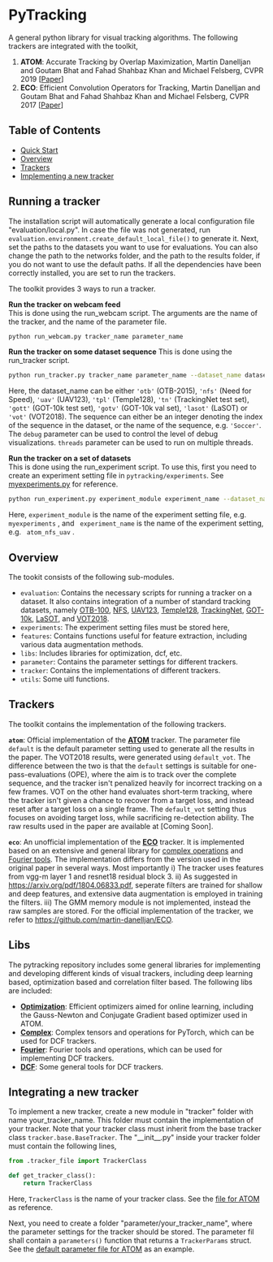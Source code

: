 # PyTracking

A general python library for visual tracking algorithms. The following trackers are integrated with the toolkit,  

1. **ATOM**: Accurate Tracking by Overlap Maximization, Martin Danelljan and Goutam Bhat and Fahad Shahbaz Khan and Michael Felsberg, CVPR 2019 \[[Paper](https://arxiv.org/pdf/1811.07628.pdf)\]  
2. **ECO**: Efficient Convolution Operators for Tracking, Martin Danelljan and Goutam Bhat and Fahad Shahbaz Khan and Michael Felsberg, CVPR 2017 \[[Paper](https://arxiv.org/pdf/1611.09224.pdf)\]

## Table of Contents

* [Quick Start](#quick-start)
* [Overview](#overview)
* [Trackers](#trackers)
* [Implementing a new tracker](#implementing-a-new-tracker)


## Running a tracker
The installation script will automatically generate a local configuration file  "evaluation/local.py". In case the file was not generated, run ```evaluation.environment.create_default_local_file()``` to generate it. Next, set the paths to the datasets you want
to use for evaluations. You can also change the path to the networks folder, and the path to the results folder, if you do not want to use the default paths. If all the dependencies have been correctly installed, you are set to run the trackers.  

The toolkit provides 3 ways to run a tracker.  

**Run the tracker on webcam feed**   
This is done using the run_webcam script. The arguments are the name of the tracker, and the name of the parameter file.  
```bash
python run_webcam.py tracker_name parameter_name    
```  

**Run the tracker on some dataset sequence**
This is done using the run_tracker script. 
```bash
python run_tracker.py tracker_name parameter_name --dataset_name dataset_name --sequence sequence --debug debug --threads threads
```  

Here, the dataset_name can be either ```'otb'``` (OTB-2015), ```'nfs'``` (Need for Speed), ```'uav'``` (UAV123), ```'tpl'``` (Temple128), ```'tn'``` (TrackingNet test set), ```'gott'``` (GOT-10k test set), 
```'gotv'``` (GOT-10k val set), ```'lasot'``` (LaSOT) or ```'vot'``` (VOT2018). The sequence can either be an integer denoting the index of the sequence in the dataset, or the name of the sequence, e.g. ```'Soccer'```.
The ```debug``` parameter can be used to control the level of debug visualizations. ```threads``` parameter can be used to run on multiple threads.

**Run the tracker on a set of datasets**  
This is done using the run_experiment script. To use this, first you need to create an experiment setting file in ```pytracking/experiments```. See [myexperiments.py](pytracking/experiments/myexperiments.py) for reference. 
```bash
python run_experiment.py experiment_module experiment_name --dataset_name dataset_name --sequence sequence  --debug debug --threads threads
```  
Here, ```experiment_module```  is the name of the experiment setting file, e.g. ```myexperiments``` , and ``` experiment_name```  is the name of the experiment setting, e.g. ``` atom_nfs_uav``` .

## Overview
The tookit consists of the following sub-modules.  
 -  ```evaluation```: Contains the necessary scripts for running a tracker on a dataset. It also contains integration of a number of standard tracking datasets, namely  [OTB-100](http://cvlab.hanyang.ac.kr/tracker_benchmark/index.html), [NFS](http://ci2cv.net/nfs/index.html),
 [UAV123](https://ivul.kaust.edu.sa/Pages/pub-benchmark-simulator-uav.aspx), [Temple128](http://www.dabi.temple.edu/~hbling/data/TColor-128/TColor-128.html), [TrackingNet](https://tracking-net.org/), [GOT-10k](http://got-10k.aitestunion.com/), [LaSOT](https://cis.temple.edu/lasot/), and [VOT2018](http://www.votchallenge.net/vot2018/).  
 - ```experiments```: The experiment setting files must be stored here,  
 - ```features```: Contains functions useful for feature extraction, including various data augmentation methods.  
 - ```libs```: Includes libraries for optimization, dcf, etc.  
 - ```parameter```: Contains the parameter settings for different trackers.  
 - ```tracker```: Contains the implementations of different trackers.  
 - ```utils```: Some uitl functions.  
 
## Trackers
 The toolkit contains the implementation of the following trackers.  
 
 
 **```atom```**: Official implementation of the [**ATOM**](https://arxiv.org/pdf/1811.07628.pdf) tracker. The parameter file  ```default``` is the default parameter setting used to generate all the results in the paper. The VOT2018 results,
 were generated using ```default_vot```. The difference between the two is that the ```default``` settings is suitable for one-pass-evaluations (OPE), where the aim is to track over the complete sequence, and the tracker isn't penalized heavily for incorrect tracking on
 a few frames. VOT on the other hand evaluates short-term tracking, where the tracker isn't given a chance to recover from a target loss, and instead reset after a target loss on a single frame. The ```default_vot``` setting thus focuses on avoiding target loss, while sacrificing
 re-detection ability. The raw results used in the paper are available at [Coming Soon].
 
 **```eco```**: An unofficial implementation of the [**ECO**](https://arxiv.org/pdf/1611.09224.pdf) tracker. It is implemented based on an extensive and general library for [complex operations](pytracking/libs/complex.py) and [Fourier tools](pytracking/libs/fourier.py). The implementation differs from the version used in the original paper in several ways. Most importantly i) The tracker uses features from vgg-m layer 1 and 
 resnet18 residual block 3. ii) As suggested in https://arxiv.org/pdf/1804.06833.pdf, seperate filters are trained for shallow and deep features, and extensive data augmentation is employed in training the filters. iii) The GMM memory module is not implemented, instead the raw samples are stored.
 For the official implementation of the tracker, we refer to https://github.com/martin-danelljan/ECO.
 
## Libs
The pytracking repository includes some general libraries for implementing and developing different kinds of visual trackers, including deep learning based, optimization based and correlation filter based. The following libs are included:

* [**Optimization**](pytracking/libs/optimization.py): Efficient optimizers aimed for online learning, including the Gauss-Newton and Conjugate Gradient based optimizer used in ATOM.
* [**Complex**](pytracking/libs/complex.py): Complex tensors and operations for PyTorch, which can be used for DCF trackers.
* [**Fourier**](pytracking/libs/fourier.py): Fourier tools and operations, which can be used for implementing DCF trackers.
* [**DCF**](pytracking/libs/dcf.py): Some general tools for DCF trackers.
 
## Integrating a new tracker  
 To implement a new tracker, create a new module in "tracker" folder with name your_tracker_name. This folder must contain the implementation of your tracker. Note that your tracker class must inherit from the base tracker class ```tracker.base.BaseTracker```.
 The "\_\_init\_\_.py" inside your tracker folder must contain the following lines,  
```python
from .tracker_file import TrackerClass

def get_tracker_class():
    return TrackerClass
```
Here, ```TrackerClass``` is the name of your tracker class. See the [file for ATOM](pytracking/tracker/atom/__init__.py) as reference.

Next, you need to create a folder "parameter/your_tracker_name", where the parameter settings for the tracker should be stored. The parameter fil shall contain a ```parameters()``` function that returns a ```TrackerParams``` struct. See the [default parameter file for ATOM](pytracking/parameter/atom/default.py) as an example.

 
 